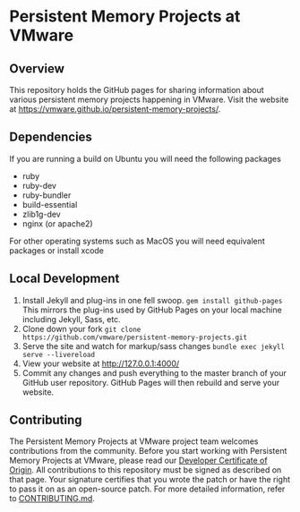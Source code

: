 # Persistent Memory Projects at VMware

## Overview
This repository holds the GitHub pages for sharing information about various
persistent memory projects happening in VMware. Visit the website at
https://vmware.github.io/persistent-memory-projects/.

## Dependencies
If you are running a build on Ubuntu you will need the following packages 
* ruby
* ruby-dev
* ruby-bundler
* build-essential
* zlib1g-dev
* nginx (or apache2)

For other operating systems such as MacOS you will need equivalent packages or
install xcode

## Local Development
1. Install Jekyll and plug-ins in one fell swoop. `gem install github-pages` 
This mirrors the plug-ins used by GitHub Pages on your local machine including
Jekyll, Sass, etc.
2. Clone down your fork `git clone https://github.com/vmware/persistent-memory-projects.git`
3. Serve the site and watch for markup/sass changes `bundle exec jekyll serve --livereload`
4. View your website at http://127.0.0.1:4000/
5. Commit any changes and push everything to the master branch of your GitHub
user repository. GitHub Pages will then rebuild and serve your website.

## Contributing

The Persistent Memory Projects at VMware project team welcomes contributions
from the community. Before you start working with Persistent Memory Projects at
VMware, please read our [Developer Certificate of Origin](https://cla.vmware.com/dco).
All contributions to this repository must be signed as described on that page.
Your signature certifies that you wrote the patch or have the right to pass it
on as an open-source patch. For more detailed information, refer to
[CONTRIBUTING.md](CONTRIBUTING.md).
